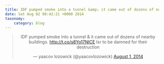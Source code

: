 ```yaml
---
title: IDF pumped smoke into a tunnel &amp; it came out of dozens of nearby buildings. http://t.co/s8Yo17NICE Isr to be damned for their destruction
date: Sat Aug 02 08:42:21 +0000 2014
taxonomy:
    category: blog
---
```

<blockquote class="twitter-tweet" align="center" width="350"><p lang="en" dir="ltr">IDF pumped smoke into a tunnel &amp; it came out of dozens of nearby buildings. <a href="http://t.co/s8Yo17NICE">http://t.co/s8Yo17NICE</a> Isr to be damned for their destruction</p>&mdash; yaacov lozowick (@yaacovlozowick) <a href="https://twitter.com/yaacovlozowick/status/495232318991134721">August 1, 2014</a></blockquote>
